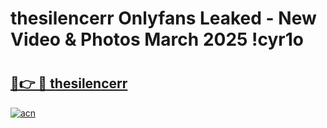 # thesilencerr Onlyfans Leaked - New Video & Photos March 2025 !cyr1o

# <h2><a href="https://h7bmwe.iuczelnia.edu.pl?title=thesilencerr&ref=cyr1o">🔗👉 🔴 thesilencerr</a></h2>

[![acn](https://github.com/user-attachments/assets/0f9c940e-d8b0-45ae-aac7-cd30a18b3e1c)](https://h7bmwe.iuczelnia.edu.pl?title=thesilencerr&ref=cyr1o)

